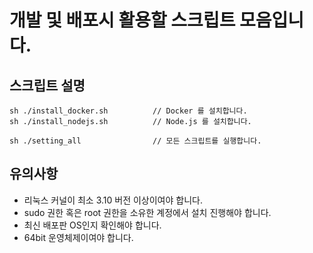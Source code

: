 # 개발 및 배포시 활용할 스크립트 모음입니다.
## 스크립트 설명
```
sh ./install_docker.sh          // Docker 를 설치합니다.
sh ./install_nodejs.sh          // Node.js 를 설치합니다.

sh ./setting_all                // 모든 스크립트를 실행합니다.
```

## 유의사항
- 리눅스 커널이 최소 3.10 버전 이상이여야 합니다.
- sudo 권한 혹은 root 권한을 소유한 계정에서 설치 진행해야 합니다.
- 최신 배포판 OS인지 확인해야 합니다.
- 64bit 운영체제이여야 합니다.